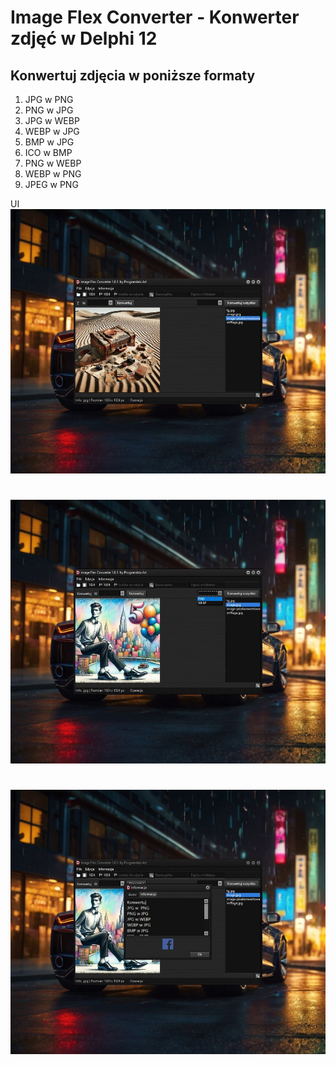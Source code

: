 # Image Flex Converter - Konwerter zdjęć w Delphi 12 
## Konwertuj zdjęcia w poniższe formaty
1. JPG w  PNG
2. PNG w JPG
3. JPG w WEBP
4. WEBP w JPG
5. BMP w JPG
6. ICO w BMP
7. PNG w WEBP
8. WEBP w PNG
9. JPEG w  PNG

UI
![alt](img/Image%20Flex%20Converter.jpg)
#
![alt](img/Image%20Flex%20Converter1.jpg)
#
![alt](img/Image%20Flex%20Converter2.jpg)

